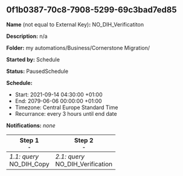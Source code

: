 ## 0f1b0387-70c8-7908-5299-69c3bad7ed85

**Name** (not equal to External Key)**:** NO_DIH_Verificatiton 

**Description:** n/a

**Folder:** my automations/Business/Cornerstone Migration/

**Started by:** Schedule

**Status:** PausedSchedule

**Schedule:**

* Start: 2021-09-14 04:30:00 +01:00
* End: 2079-06-06 00:00:00 +01:00
* Timezone: Central Europe Standard Time
* Recurrance: every 3 hours until end date

**Notifications:** _none_


| Step 1<br>_<small>-</small>_ | Step 2<br>_<small>-</small>_ |
| --- | --- |
| _1.1: query_<br>NO_DIH_Copy | _2.1: query_<br>NO_DIH_Verification |
